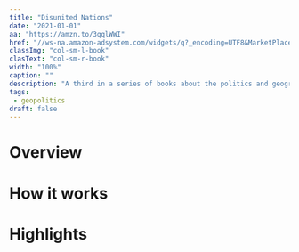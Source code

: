 ```yaml
---
title: "Disunited Nations"  
date: "2021-01-01"
aa: "https://amzn.to/3qqlWWI"  
href: "//ws-na.amazon-adsystem.com/widgets/q?_encoding=UTF8&MarketPlace=US&ASIN=0062913689&ServiceVersion=20070822&ID=AsinImage&WS=1&Format=SL250&tag=esval-20"
classImg: "col-sm-l-book"  
clasText: "col-sm-r-book"
width: "100%"
caption: ""
description: "A third in a series of books about the politics and geography of the future, Peter Zeihan provides insight about the likely behaviours to persist by country in the near and existing future. One might be apprehensive to consider the realities that are conveyed in this book, but it's a starkly different world we have shifted towards living in due to the regular American-dominated order. The USA :us: will persist as an indifferent mercenary for hire that will work in their own interest while the God-complex race for the next \"Superpower\" will prove futile in the light of economic and social collapses in places like China, Germany and Brazil. Meanwhile, the least likely candidates such as France, Iran, and Argentina will supersede the fate others have cynically attempted to predict for them."
tags:
 - geopolitics
draft: false
---  
```


# Overview  

# How it works  

# Highlights  
